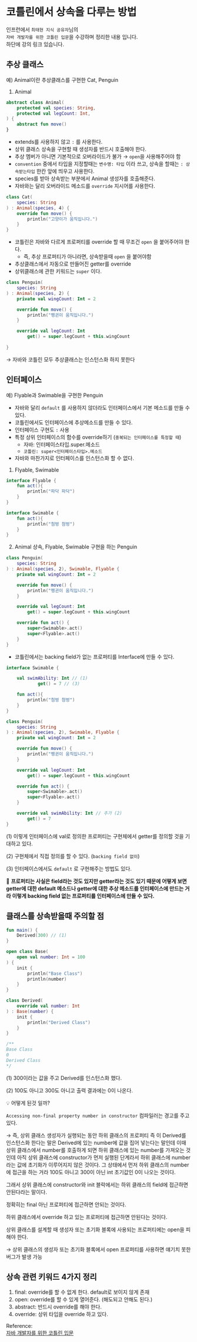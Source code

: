 # 코틀린에서 상속을 다루는 방법

인프런에서 `최태현 지식 공유자`님의   
`자바 개발자를 위한 코틀린 입문`을 수강하며  정리한 내용 입니다.  
하단에 강의 링크 있습니다.

## 추상 클래스

예) Animal이란 추상클래스를 구현한 Cat, Penguin

1) Animal

```kotlin
abstract class Animal(
    protected val species: String,
    protected val legCount: Int,
) {
    abstract fun move()
}
```

- extends를 사용하지 않고 `:` 를 사용한다.
- 상위 클래스 상속을 구현할 때 생성자를 반드시 호출해야 한다.
- 추상 멤버가 아니면 기본적으로 오버라이드가 불가 → `open`을 사용해주어야 함
- `convention` 중에서 타입을 지정할때는 `변수명: 타입` 이라 쓰고, 상속을 할때는  `: 상속받는타입` 한칸 앞에 띄우고 사용한다.
- species를 받아 상속받는 부분에서 Animal 생성자를 호출해준다.
- 자바와는 달리 오버라이드 메소드를 `override` 지시어를 사용한다.

```kotlin
class Cat(
    species: String
) : Animal(species, 4) {
    override fun move() {
        println("고양이가 움직입니다.")
    }
}
```

- 코틀린은 자바와 다르게 프로퍼티를 override 할 때 무조건 `open` 을 붙어주어야 한다.
    - 즉, 추상 프로퍼티가 아니라면, 상속받을때 `open` 을 붙어야함
- 추상클래스에서 자동으로 만들어진 getter를 override
- 상위클래스에 관한 키워드는 `super` 이다.

```kotlin
class Penguin(
    species: String
) : Animal(species, 2) {
    private val wingCount: Int = 2

    override fun move() {
        println("펭귄이 움직입니다.")
    }

    override val legCount: Int
        get() = super.legCount + this.wingCount
    
}
```

→ 자바와 코틀린 모두 추상클래스는 인스턴스화 하지 못한다

## 인터페이스

예) Flyable과 Swimable을 구현한 Penguin

- 자바와 달리 `default` 를 사용하지 않더라도 인터페이스에서 기본 메소드를 만들 수 있다.
- 코틀린에서도 인터페이스에 추상메소드를 만들 수 있다.
- 인터페이스 구현도 `:` 사용
- 특정 상위 인터페이스의 함수를 override하기 (`중복되는 인터페이스를 특정할 때`)
    - 자바: 인터페이스타입.super.메소드
    - `코틀린: super<인터페이스타입>.메소드`
- 자바와 마찬가지로 인터페이스를 인스턴스화 할 수 없다.

1) Flyable, Swimable

```kotlin
interface Flyable {
    fun act(){
        println("파닥 파닥")
    }
}

interface Swimable {
    fun act(){
        println("첨벙 첨벙")
    }
}
```

2) Animal 상속, Flyable, Swimable 구현을 하는 Penguin

```kotlin
class Penguin(
    species: String
) : Animal(species, 2), Swimable, Flyable {
    private val wingCount: Int = 2

    override fun move() {
        println("펭귄이 움직입니다.")
    }

    override val legCount: Int
        get() = super.legCount + this.wingCount

    override fun act() {
        super<Swimable>.act()
        super<Flyable>.act()
    }
}
```

- 코틀린에서는 backing field가 없는 프로퍼티를 Interface에 만들 수 있다.

```kotlin
interface Swimable {

    val swimAbility: Int // (1)
			get() = 7 // (3)

    fun act(){
        println("첨벙 첨벙")
    }
}
```

```kotlin
class Penguin(
    species: String
) : Animal(species, 2), Swimable, Flyable {
    private val wingCount: Int = 2

    override fun move() {
        println("펭귄이 움직입니다.")
    }

    override val legCount: Int
        get() = super.legCount + this.wingCount

    override fun act() {
        super<Swimable>.act()
        super<Flyable>.act()
    }

    override val swimAbility: Int // 추가 (2)
        get() = 7
}
```

(1) 이렇게 인터페이스에 val로 정의한 프로퍼티는 구현체에서 getter를 정의할 것을 기대하고 있다.

(2) 구현체에서 직접 정의를 할 수 있다. (`backing field 없이`)

(3) 인터페이스에서도 `default` 로 구현해주는 방법도 있다.

🚩 **프로퍼티는 사실은 field라는 것도 있지만 getter라는 것도 있기 때문에 어떻게 보면 getter에 대한 default 메소드나 getter에 대한 추상 메소드를 인터페이스에 만드는 거라 이렇게 backing field 없는 프로퍼티를 인터페이스에 만들 수 있다.**

## 클래스를 상속받을때 주의할 점

```kotlin
fun main() {
    Derived(300) // (1)
}

open class Base(
    open val number: Int = 100
) {
    init {
        println("Base Class")
        println(number)
    }
}

class Derived(
    override val number: Int
) : Base(number) {
    init {
        println("Derived Class")
    }
}

/**
Base Class
0
Derived Class
*/
```

(1) 300이라는 값을 주고 Derived를 인스턴스화 했다.

(2) 100도 아니고 300도 아니고 출력 결과에는 0이 나온다.

<aside>
💡 어떻게 된것 일까?

</aside>

`Accessing non-final property number in constructor` 컴파일러는 경고를 주고 있다.

→ 즉, 상위 클래스 생성자가 실행되는 동안 하위 클래스의 프로퍼티 즉 이 Derived를 인스턴스화 한다는 말은 Derived에 있는 number에 값을 집어 넣는다는 말인데 이때 상위 클래스에서 number를 호출하게 되면 하위 클래스에 있는 number를 가져오는 것인데 아직 상위 클래스에 constructor가 먼저 실행된 단계라서 하위 클래스에 number라는 값에 초기화가 이루어지지 않은 것이다. 그 상태에서 먼저 하위 클래스의 number에 접근을 하는 거라 100도 아니고 300이 아닌 int 초기값인 0이 나오는 것이다.

그래서 상위 클래스에 constructor와 init 블락에서는 하위 클래스의 field에 접근하면 안된다라는 말이다.

정확히는 final 아닌 프로퍼티에 접근하면 안되는 것이다.

하위 클래스에서 override 하고 있는 프로퍼티에 접근하면 안된다는 것이다.

상위 클래스를 설계할 때 생성자 또는 초기화 블록에 사용되는 프로퍼티에는 open을 피해야 한다.

→ 상위 클래스의 생성자 또는 초기화 블록에서 open 프로퍼티를 사용하면 얘기치 못한 버그가 발생 가능

## 상속 관련 키워드 4가지 정리

1. final: override를 할 수 없게 한다. default로 보이지 않게 존재
2. open: override를 할 수 있게 열어준다. (해도되고 안해도 된다.)
3. abstract: 반드시 override를 해야 한다.
4. override: 상위 타입을 override 하고 있다.

Reference:  
[자바 개발자를 위한 코틀린 입문](https://www.inflearn.com/course/java-to-kotlin/dashboard)